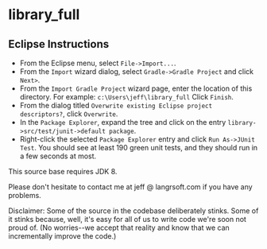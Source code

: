 # library_full

Eclipse Instructions
---

* From the Eclipse menu, select `File->Import...`.
* From the `Import` wizard dialog, select `Gradle->Gradle Project` and click `Next>`.
* From the `Import Gradle Project` wizard page, enter the location of this directory. For example:
    `c:\Users\jeff\library_full`
  Click `Finish`.
* From the dialog titled `Overwrite existing Eclipse project descriptors?`, click `Overwrite`.
* In the `Package Explorer`, expand the tree and click on the entry `library->src/test/junit->default package`.
* Right-click the selected `Package Explorer` entry and click `Run As->JUnit Test`. You should see at least 190 green unit tests, and they should run in a few seconds at most.

This source base requires JDK 8.

Please don't hesitate to contact me at jeff @ langrsoft.com if you have any problems.

Disclaimer: Some of the source in the codebase deliberately stinks. Some of it stinks because, well, it's easy for all of us to write code we're soon not proud of. (No worries--we accept that reality and know that we can incrementally improve the code.)
